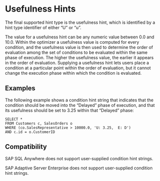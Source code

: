 <!-- loioa5055a5684f21015995cabd277d60373 -->

# Usefulness Hints

The final supported hint type is the usefulness hint, which is identified by a hint type identifier of either “U” or “u”.

The value for a usefulness hint can be any numeric value between 0.0 and 10.0. Within the optimizer a usefulness value is computed for every condition, and the usefulness value is then used to determine the order of evaluation among the set of conditions to be evaluated within the same phase of execution. The higher the usefulness value, the earlier it appears in the order of evaluation. Supplying a usefulness hint lets users place a condition at a particular point within the order of evaluation, but it cannot change the execution phase within which the condition is evaluated.



<a name="loioa5055a5684f21015995cabd277d60373__iq_refbb_118"/>

## Examples

The following example shows a condition hint string that indicates that the condition should be moved into the “Delayed” phase of execution, and that its usefulness should be set to 3.25 within that “Delayed” phase:

```
SELECT *
FROM Customers c, SalesOrders o
WHERE (co.SalesRepresentative > 10000.0, 'U: 3.25,  E: D')
AND c.id = o.CustomerID
```



<a name="loioa5055a5684f21015995cabd277d60373__iq_refbb_119"/>

## Compatibility

SAP SQL Anywhere does not support user-supplied condition hint strings.

SAP Adaptive Server Enterprise does not support user-supplied condition hint strings.

